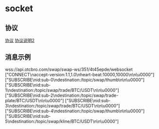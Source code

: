 # socket

## 协议

[协议](https://www.cnblogs.com/chyingp/p/websocket-deep-in.html)
[协议说明2](https://blog.csdn.net/u010983881/article/details/83513327)

## 消息示例

wss://api.otcbro.com/swap/swap-ws/351/4t45epde/websocket
["CONNECT\naccept-version:1.1,1.0\nheart-beat:10000,10000\n\n\u0000"]
["SUBSCRIBE\nid:sub-0\ndestination:/topic/swap/thumb\n\n\u0000"]
["SUBSCRIBE\nid:sub-1\ndestination:/topic/swap/trade/BTC/USDT\n\n\u0000"]
["SUBSCRIBE\nid:sub-2\ndestination:/topic/swap/trade-plate/BTC/USDT\n\n\u0000"]
["SUBSCRIBE\nid:sub-3\ndestination:/topic/swap/trade/BTC/USDT\n\n\u0000"]
["SUBSCRIBE\nid:sub-4\ndestination:/topic/swap/thumb\n\n\u0000"]
["SUBSCRIBE\nid:sub-5\ndestination:/topic/swap/kline/BTC/USDT\n\n\u0000"]
